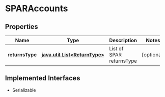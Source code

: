 

# SPARAccounts


## Properties

Name | Type | Description | Notes
------------ | ------------- | ------------- | -------------
**returnsType** | [**java.util.List&lt;ReturnType&gt;**](ReturnType.md) | List of SPAR returnsType |  [optional]


## Implemented Interfaces

* Serializable


